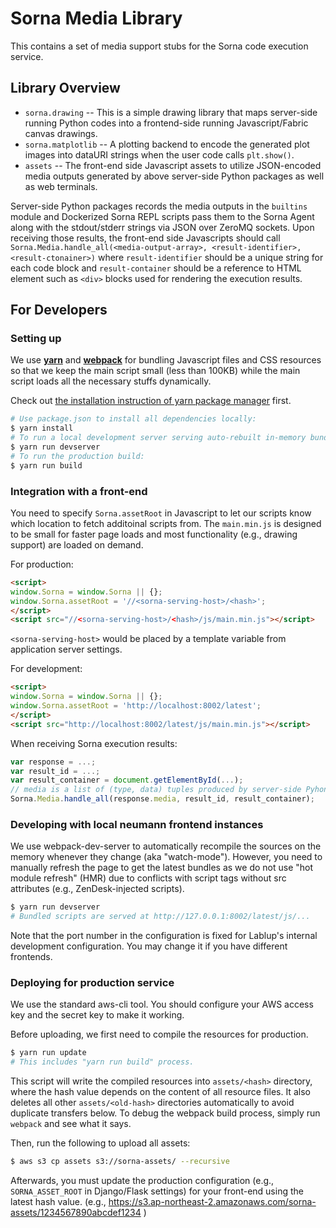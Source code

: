 # Sorna Media Library

This contains a set of media support stubs for the Sorna code execution service.


## Library Overview

 * `sorna.drawing`
   -- This is a simple drawing library that maps server-side running Python
   codes into a frontend-side running Javascript/Fabric canvas drawings.
 * `sorna.matplotlib`
   -- A plotting backend to encode the generated plot images into dataURI
   strings when the user code calls `plt.show()`.
 * `assets`
   -- The front-end side Javascript assets to utilize JSON-encoded media outputs
   generated by above server-side Python packages as well as web terminals.

Server-side Python packages records the media outputs in the `builtins` module
and Dockerized Sorna REPL scripts pass them to the Sorna Agent along with
the stdout/stderr strings via JSON over ZeroMQ sockets.  Upon receiving those results,
the front-end side Javascripts should call `Sorna.Media.handle_all(<media-output-array>,
<result-identifier>, <result-ctonainer>)` where `result-identifier`
should be a unique string for each code block and `result-container` should
be a reference to HTML element such as `<div>` blocks used for rendering the
execution results.

## For Developers

### Setting up

We use [**yarn**](https://yarnpkg.com) and [**webpack**](https://webpack.js.org)
for bundling Javascript files and CSS resources so that we keep the main script
small (less than 100KB) while the main script loads all the necessary stuffs
dynamically.

Check out [the installation instruction of yarn package
manager](https://yarnpkg.com/en/docs/install) first.

```sh
# Use package.json to install all dependencies locally:
$ yarn install
# To run a local development server serving auto-rebuilt in-memory bundles:
$ yarn run devserver
# To run the production build:
$ yarn run build
```

### Integration with a front-end

You need to specify `Sorna.assetRoot` in Javascript to let our scripts know
which location to fetch additoinal scripts from.
The `main.min.js` is designed to be small for faster page loads and most
functionality (e.g., drawing support) are loaded on demand.

For production:
```html
<script>
window.Sorna = window.Sorna || {};
window.Sorna.assetRoot = '//<sorna-serving-host>/<hash>';
</script>
<script src="//<sorna-serving-host>/<hash>/js/main.min.js"></script>
```
`<sorna-serving-host>` would be placed by a template variable from application
server settings.

For development:
```html
<script>
window.Sorna = window.Sorna || {};
window.Sorna.assetRoot = 'http://localhost:8002/latest';
</script>
<script src="http://localhost:8002/latest/js/main.min.js"></script>
```

When receiving Sorna execution results:
```javascript
var response = ...;
var result_id = ...;
var result_container = document.getElementById(...);
// media is a list of (type, data) tuples produced by server-side Pyhon packages
Sorna.Media.handle_all(response.media, result_id, result_container);
```


### Developing with local neumann frontend instances

We use webpack-dev-server to automatically recompile the sources on the memory
whenever they change (aka "watch-mode").
However, you need to manually refresh the page to get the latest bundles as we
do not use "hot module refresh" (HMR) due to conflicts with script tags without
src attributes (e.g., ZenDesk-injected scripts).

```sh
$ yarn run devserver
# Bundled scripts are served at http://127.0.0.1:8002/latest/js/...
```

Note that the port number in the configuration is fixed for Lablup's internal
development configuration.  You may change it if you have different frontends.

### Deploying for production service

We use the standard aws-cli tool.  You should configure your AWS access key and
the secret key to make it working.

Before uploading, we first need to compile the resources for production.

```sh
$ yarn run update
# This includes "yarn run build" process.
```

This script will write the compiled resources into `assets/<hash>` directory,
where the hash value depends on the content of all resource files.
It also deletes all other `assets/<old-hash>` directories automatically to avoid
duplicate transfers below.
To debug the webpack build process, simply run `webpack` and see what it says.

Then, run the following to upload all assets:
```sh
$ aws s3 cp assets s3://sorna-assets/ --recursive
```

Afterwards, you must update the production configuration (e.g.,
`SORNA_ASSET_ROOT` in Django/Flask settings) for your front-end using the
latest hash value.
(e.g., https://s3.ap-northeast-2.amazonaws.com/sorna-assets/1234567890abcdef1234 )

